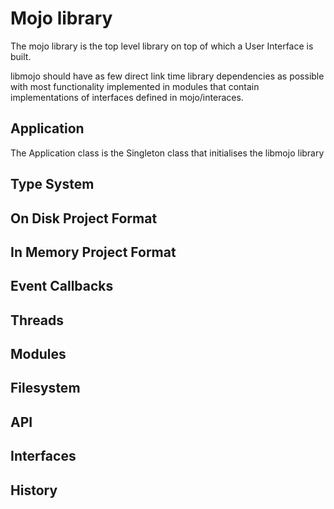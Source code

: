 # Mojo library

The mojo library is the top level library on top of which a User Interface is
built.

libmojo should have as few direct link time library dependencies as possible
with most functionality implemented in modules that contain implementations of
interfaces defined in mojo/interaces.

## Application

The Application class is the Singleton class that initialises the libmojo
library  

## Type System

## On Disk Project Format

## In Memory Project Format

## Event Callbacks

## Threads

## Modules 

## Filesystem

## API

## Interfaces

## History

